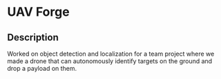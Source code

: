 # UAV Forge 
## Description
Worked on object detection and localization for a team project where we made a drone that can autonomously identify targets on the ground and drop a payload on them.